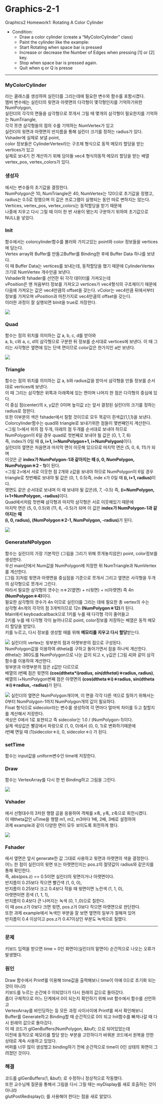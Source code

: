 # Graphics-2-1  
Graphics2 Homework1: Rotating A Color Cylinder  
  
- Condition:  
  - Draw a color cylinder (create a “MyColorCylinder” class)  
  - Paint the cylinder like the example: 
    ![]()
  - Start Rotating when space bar is pressed
  - Increase or decrease the Number of Edges when pressing [1] or [2] key.
  - Stop when space bar is pressed again.
  - Quit when q or Q is presse
  
---
  
### MyColorCylinder  
라는 클래스를 생성하여 실린더를 그리는데에 필요한 변수와 함수를 포함시켰다.  
멤버 변수에는 실린더의 윗면과 아랫면의 다각형이 몇각형인지를 기억하기위한 NumPolygon,  
실린더의 각각의 면들을 삼각형으로 쪼개서 그릴 때 몇개의 삼각형이 필요한지를 기억하는 NumTriangle,  
각각 쪼갠 삼각형들의 점의 수를 기억하는 NumVertex가 있고  
실린더의 윗면과 아랫면의 반지름을 통해 실린더 크기를 정하는 radius가 있다.  
Vshader에 실제로 보낼 point,  
color 정보들은 CylinderVertex라는 구조체 형식으로 동적 메모리 할당을 받는 vertices가 있고  
실제로 보내기 전 계산하기 위해 담아둘 vec4 형식의동적 메모리 할당을 받는 배열 vertex_pos, vertex_colors가 있다.  


### 생성자  
에서는 변수들의 초기값을 결정한다.  
NumPolygon은 10, NumTriangle은 40, NumVertex는 120으로 초기값을 정했고,  
radius는 0.5로 정했으며 이 값은 프로그램이 실행되는 동안 따로 변하지는 않는다.  
Vertices, vertex_pos, vertex_colors는 동적할당을 받기 때문에  
나중에 지우고 다시 그릴 때 이미 한 번 사용이 됐는지 구분하기 위하여 초기값으로  NULL을 넣었다.  


### Init  
함수에서는 colorcylinder함수를 불러와 가지고있는 point와 color 정보들을 vertices에 담는다.  
Vertex array와 Buffer를 만들고Buffer를 Binding한 후에 Buffer Data 하나를 보낸다.  
이 때 Buffer Data는 vertices를 보내는데, 동적할당을 했기 때문에 CylinderVertex 크기로 NumVertex 개수만큼 보낸다.  
Vshader와 fshader를 선언한 뒤 각각 데이터를 가져오는데  
vPosition은 맨 처음부터 정보를 가져오고 vertices가 vec4형식의 구조체이기 때문에  
다음에 가져오는 값은 vec4만큼의 offset을 갖는다. 
vColor는 vec4만큼 뒤에서부터 정보를 가져오며 vPosition과 마찬가지로 vec4만큼의 offset을 갖는다.  
이러한 과정이 잘 실행되면 bInit을 true로 저장한다. 


![](./image/report01.png)
### Quad
함수는 점의 위치를 의미하는 값 a, b, c, d를 받아와  
a, b, c와 a, c, d의 삼각형으로 구분한 뒤 정보를 순서대로 vertices에 보낸다. 
이 때 그리는 사각형은 옆면에 있는 단색 면이므로 color값은 한가지인 a만 보낸다.  


![](./image/report02.png)
### Triangle
함수는 점의 위치를 의미하는 값 a, b와 radius값을 받아서 삼각형을 만들 정보를 순서대로 vertices에 보낸다.  
이 때 그리는 삼각형은 위쪽과 아래쪽에 있는 면이며 나머지 한 점은 다각형의 중심에 있다.  
이 중심 점(center)의 x, y값은 0이며 높이값 z는 앞서 결정된 실린더의 크기를 정하는 radius로 정한다.  
또한 이부분의 색은 fshader에서 칠할 것이므로 모두 똑같이 흰색값(1,1,1)을 보낸다.  
Colorcylinder함수는 quad와 triangle로 보내기위한 점들이 몇번째인지 계산한다.  
<그림 1>에서 위의 점 두개, 아래의 점 두개를 순서대로 보내야 하므로  
NumPolygon이 6일 경우 quad로 첫번째로 보내야 될 값은 (0, 1, 7, 6)  
즉, index가 0일 때 <b>(i, i+1, i+NumPolygon+1, i+NumPolygon)</b>이다.  
실린더의 옆면은 처음면과 마지막 면이 이웃해 있으므로 마지막 면은 (5, 0, 6, 11)가 되며  
이것은 곧 <b>index가 NumPolygon-1과 같아지는 때 (i, 0, NumPolygon, NumPolygon＊2 - 1)</b>이 된다.  
<그림 2>에서 서로 이웃한 점 2개와 z값을 보내야 하므로 NumPolygon이 6일 경우  
triangle로 첫번째로 보내야 될 값은 (0, 1, 0.5)즉, inde x가 0일 때 <b>(i, i+1, radius)</b>이다.  
랫면도 같은 순서대로 보내며 이 때 보내야 될 값은(6, 7, -0.5) 즉, <b>(i+NumPolygon, i+1+NumPolygon, -radius)</b>이다.  
Quad에서처럼 첫번째 삼각형과 마지막 삼각형은 서로 이웃해있기 때문에  
마지막 면은 (5, 0, 0.5)와 (11, 6, -0.5)가 되며 이 값은 <b>index가 NumPolygon-1과 같아지는 때  
(i, 0, radius), (NumPolygon＊2-1, NumPolygon, -radius)</b>가 된다.


![](./image/report03.png)
### GenerateNPolygon  
함수는 실린더의 가장 기본적인 (그림을 그리기 위해 쪼개놓지않은) point, color정보를 생성한다.  
우선 main단에서 Num값을 NumPolygon에 저장한 뒤 NumTriangle과 NumVertex를 계산한다.  
[그림 3]처럼 윗면과 아랫면을 중심점을 기준으로 쪼개서 그리고 옆면은 사각형을 두개의 삼각형으로 쪼개서 그린다.  
따라서 필요한 삼각형의 갯수는 n＊2(옆면) + n(윗면) + n(아랫면) 즉 4n <b>(NumPolygon＊4)</b>이다.  
필요한 삼각형의 갯수가 4n 이므로 실린더를 그리는 데에 필요한 총 vertex의 수는  
삼각형 4n개의 각각의 점 3개씩이므로 12n <b>(NumPolygon＊12)</b>가 된다.  
Main에서 keyboadcallback으로 1키를 누를 때 다각형 각이 줄어들고  
2키를 누를 때 다각형 각이 늘어나므로 point, color정보를 저장하는 배열은 동적 메모리 할당을 받았다.  
키를 누르고, 다시 정보를 생성할 때를 위해 <b>메모리를 지우고 다시 할당</b>받는다. 


![](./image/report04.png)
실린더의 vertex는 윗부분의 점과 아랫부분의 점으로 구성된다.  
NumPolygon값을 이용하여 dtheta를 구하고 돌아가면서 점을 하나씩 계산한다.  
dtheta는 360도를 NumPolygon으로 나눈 값이 되고 x, y값은 [그림 4]와 같이 삼각함수를 이용하여 계산한다.  
윗부분과 아랫부분의 점은 z값만 다르므로  
배열의 i번째 점은 윗면의 <b>(cos(dtheta*i)*radius, sin(dtheta*i)＊radius, radius)</b>,  
배열의 i+NumPolygon번째 점은 아랫면의 <b>(cos(dtheta＊i)＊radius, sin(dtheta＊i)＊radius, -radius)</b>가 된다. 


![](./image/report05.png)
실린더의 옆면은 NumPolygon개이며, 이 면을 각각 다른 색으로 칠하기 위해서는  
0부터 NumPolygon-1까지 NumPolygon개의 값이 필요하다.  
Float 형식으로 sidecolor라는 변수를 생성하여 각 면마다 얼마씩 차이를 두고 칠할지를 계산해서 저장한다.  
색상은 0에서 1로 표현되고 즉 sidecolor는 1.0 / (NumPolygon-1)이다.  
실제 색상값은 빨강에서 파랑으로 (1, 0, 0)에서 (0, 0, 1)로 변화하기때문에  
i번째 면일 때 (1(sidecolor＊i), 0, sidecolor＊i) 가 된다.  


### setTime  
함수는 input값을 uniform변수인 time에 저장한다.  


### Draw  
함수는 VertexArray를 다시 한 번 Binding하고 그림을 그린다.  

![](./image/report06.png)
### Vshader  
에서 선형대수의 3차원 행렬 곱을 응용하여 객체를 x축, y축, z축으로 회전시켰다.  
이 때theta값인 uTime을 행렬 m1, m2, m3마다 1배, 2배, 3배로 설정하여  
과제 example과 같이 다양한 면이 모두 보이도록 회전하게 했다.  


![](./image/report07.png)
### Fshader  
에서 옆면은 앞서 generate한 값 그대로 사용하고 윗면과 아랫면의 색을 결정한다.  
어느 한 점이 실린더의 윗면 또는 아랫면인지는 pos.z의 절댓값이 radius와 같은지를 통해 확인한다.  
즉, abs(pos.z) == 0.5이면 실린더의 윗면이거나 아랫면이다.  
반지름이 0.25보다 작으면 빨간색 (1, 0, 0),  
반지름이 0.25보다 크고 0.4보다 작을 때 윗면이면 노란색 (1, 1, 0),  
아랫면이면 흰색 (1, 1, 1),  
반지름이 0.4보다 큰 나머지는 녹색 (0, 1 ,0)으로 칠한다.  
이 때 pos.z가 0보다 크면 윗면, pos.z가 0보다 작으면 아랫면으로 판단한다.  
또한 과제 example에서 녹색인 부분을 잘 보면 옆면의 일부가 칠해져 있어  
반지름이 0.4 이상이고 pos.z가 0.47이상인 부분도 녹색으로 칠했다.  
  
  
---
  

### 문제  
키보드 입력을 받으면 time = 0인 화면이(실린더의 밑면이) 순간적으로 나오는 오류가 발생했다.  


### 원인  
Draw 함수에서 Printf를 이용해 time값을 출력해보니 time이 아예 0으로 초기화 되는 것이 아니라  
키보드를 누르는 순간에 0 이되었다가 다시 원래의 값으로 돌아갔다.  
좀더 구체적으로 어느 단계에서 0이 되는지 확인하기 위해 init 함수에서 함수를 선언하고  
VertexArray를 바인딩하는 등 모든 과정 사이사이에 Printf를 써서 확인해보니  
Buffer를 Generate하고 Binding할 때 순간적으로 0이 되고 Init함수를 빠져나갈 때 다시 원래의 값으로 돌아갔다.  
이 때 코드가 glGenBuffers(NumPolygon, &buf); 으로 되어있었는데  
이전에 동적으로 메모리를 할당 받는 부분을 고민하다가 바꿔본 코드에서 원복을 안한 상태로 계속 사용하고 있었다.  
버퍼를 너무 많이 생성했고 binding하기 전에 순간적으로 time이 0인 상태의 화면이 그려졌던 것이다.  


### 해결   
코드를 glGenBuffers(1, &buf); 로 수정하니 정상적으로 작동했다.  
또한 교수님께 질문을 통해서 그림을 다시 그릴 때는 myDisplay를 새로 호출하는 것이 아니라  
glutPostRedisplay(); 를 사용해야 한다는 점을 새로 알았다. 
 




